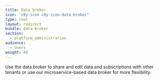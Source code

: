```yaml
---
title: Data broker
icon: "c8y-icon c8y-icon-data-broker"
type: root
layout: redirect
bundle: data-broker
section:
  - platform_administration
audience:
  - Users
weight: 40
---
```


Use the data broker to share and edit data and subscriptions with other tenants or use our microservice-based data broker for more flexibility.
